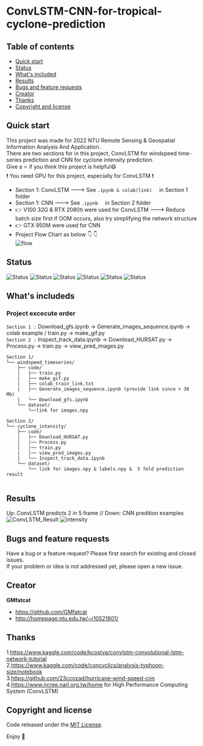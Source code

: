 # ConvLSTM-CNN-for-tropical-cyclone-prediction


## Table of contents

- [Quick start](#quick-start)
- [Status](#status)
- [What's included](#whats-included)
- [Results](#results)
- [Bugs and feature requests](#bugs-and-feature-requests)
- [Creator](#creator)
- [Thanks](#thanks)
- [Copyright and license](#copyright-and-license)


## Quick start

This project was made for 2022 NTU Remote Sensing & Geospatial Information Analysis And Application.  
There are two sections for in this project, ConvLSTM for windspeed time-series prediction and CNN for cyclone intensity prediction.  
Give a :star: if you think this project is helpful:smile:  
:exclamation: You need GPU for this project, especially for ConvLSTM :exclamation:

- Section 1: ConvLSTM ---> See ```.ipynb & colab(link) ``` &nbsp;  in Section 1 folder
- Section 1: CNN ---> See ```.ipynb ``` &nbsp;  in Section 2 folder
- :point_right: V100 32G & RTX 2080ti were used for ConvLSTM ---> Reduce batch size first if OOM occurs, also try simplifying the network structure
- :point_right: GTX 950M were used for CNN 
- Project Flow Chart as below :point_down: :point_down:  
![flow](https://user-images.githubusercontent.com/58526756/169665524-7cfb2276-5581-4b30-a7ec-f678c0f0cd06.JPG)


## Status

![Status](https://img.shields.io/badge/Keras-needed-brightgreen)
![Status](https://img.shields.io/badge/netCDF4-needed-brightgreen)
![Status](https://img.shields.io/badge/ploty-needed-brightgreen)
![Status](https://img.shields.io/badge/xarray-needed-brightgreen)
![Status](https://img.shields.io/badge/requests-needed-critical)
![Status](https://img.shields.io/badge/GPU-needed-critical)

## What's includeds
### Project excecute order
```Section 1 :``` Download_gfs.ipynb -> Generate_images_sequence.ipynb -> colab example / train.py -> make_gif.py  
```Section 2 :``` Inspect_track_data.ipynb -> Download_HURSAT.py -> Process.py -> train.py -> view_pred_images.py

```text
Section 1/
└── windspeed_timeseries/
    ├── code/
    │   ├── train.py
    |   ├── make_gif.py
    |   ├── colab_train_link.txt
    |   ├── Generate_images_sequence.ipynb (provide link since > 30 Mb)
    |   └── Download_gfs.ipynb
    └── dataset/
        └──link for images.npy
              
Section 2/
└── cyclone_intensity/
    ├── code/
    │   ├── Download_HURSAT.py
    │   |── Process.py
    |   |── train.py
    |   |── view_pred_images.py
    |   └── Inspect_track_data.ipynb
    └── dataset/
        └── link for images.npy & labels.npy &  5 fold prediction result
        
```

## Results
Up: ConvLSTM predicts 2 in 5 frame // Down: CNN predition examples 
![ConvLSTM_Result](https://user-images.githubusercontent.com/58526756/169666668-7b7e7193-aec1-43db-8a94-c6be3771cbf9.gif)
![intensity](https://user-images.githubusercontent.com/58526756/169667014-3d562d51-60fd-4e4b-ade4-9c092ab6dda9.png)



## Bugs and feature requests

Have a bug or a feature request? Please first search for existing and closed issues.  
If your problem or idea is not addressed yet, please open a new issue.  


## Creator

**GMfatcat**

- <https://github.com/GMfatcat>
- <http://homepage.ntu.edu.tw/~r10521801/>

## Thanks

1.https://www.kaggle.com/code/kcostya/convlstm-convolutional-lstm-network-tutorial  
2.https://www.kaggle.com/code/concyclics/analysis-typhoon-size/notebook  
3.https://github.com/23ccozad/hurricane-wind-speed-cnn  
4.https://www.ncree.narl.org.tw/home  for High Performance Computing System (ConvLSTM)

## Copyright and license

Code released under the [MIT License](https://reponame/blob/master/LICENSE).

Enjoy :metal:

